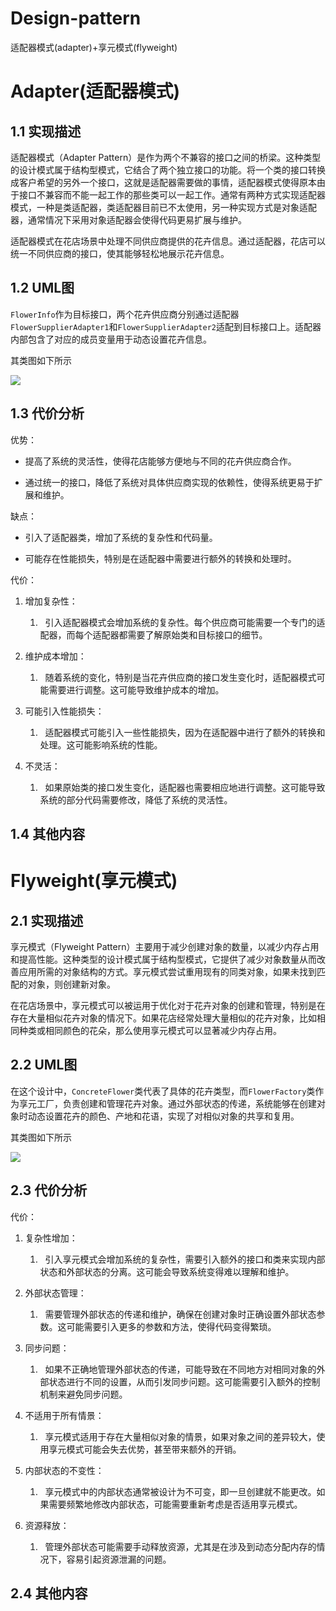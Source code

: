 # Design-pattern

适配器模式(adapter)+享元模式(flyweight)

# Adapter(适配器模式)

## 1.1 实现描述

适配器模式（Adapter Pattern）是作为两个不兼容的接口之间的桥梁。这种类型的设计模式属于结构型模式，它结合了两个独立接口的功能。将一个类的接口转换成客户希望的另外一个接口，这就是适配器需要做的事情，适配器模式使得原本由于接口不兼容而不能一起工作的那些类可以一起工作。通常有两种方式实现适配器模式，一种是类适配器，类适配器目前已不太使用，另一种实现方式是对象适配器，通常情况下采用对象适配器会使得代码更易扩展与维护。

适配器模式在花店场景中处理不同供应商提供的花卉信息。通过适配器，花店可以统一不同供应商的接口，使其能够轻松地展示花卉信息。

## 1.2 UML图

`FlowerInfo`作为目标接口，两个花卉供应商分别通过适配器`FlowerSupplierAdapter1`和`FlowerSupplierAdapter2`适配到目标接口上。适配器内部包含了对应的成员变量用于动态设置花卉信息。

其类图如下所示

![](https://xiypbocsp9v.feishu.cn/space/api/box/stream/download/asynccode/?code=ZGQ3NTBlNWJkMTQyZWFiNjBkZGY0MzJmMzY1MWVkZjRfZmRWcnhtMlRNejVsdlJETnJxQzBPNEdPTHJ5cHMyazlfVG9rZW46RUd4V2JMcGtYbzZEZHp4WVVpbmNzcWVLbjJiXzE3MDMzMDk4NDU6MTcwMzMxMzQ0NV9WNA)

## 1.3 代价分析

优势：

- 提高了系统的灵活性，使得花店能够方便地与不同的花卉供应商合作。

- 通过统一的接口，降低了系统对具体供应商实现的依赖性，使得系统更易于扩展和维护。

缺点：

- 引入了适配器类，增加了系统的复杂性和代码量。

- 可能存在性能损失，特别是在适配器中需要进行额外的转换和处理时。

代价：

1. 增加复杂性：
   
   1.   引入适配器模式会增加系统的复杂性。每个供应商可能需要一个专门的适配器，而每个适配器都需要了解原始类和目标接口的细节。

2. 维护成本增加：
   
   1.   随着系统的变化，特别是当花卉供应商的接口发生变化时，适配器模式可能需要进行调整。这可能导致维护成本的增加。

3. 可能引入性能损失：
   
   1.   适配器模式可能引入一些性能损失，因为在适配器中进行了额外的转换和处理。这可能影响系统的性能。

4. 不灵活：
   
   1.   如果原始类的接口发生变化，适配器也需要相应地进行调整。这可能导致系统的部分代码需要修改，降低了系统的灵活性。

## 1.4 其他内容

# Flyweight(享元模式)

## 2.1 实现描述

享元模式（Flyweight Pattern）主要用于减少创建对象的数量，以减少内存占用和提高性能。这种类型的设计模式属于结构型模式，它提供了减少对象数量从而改善应用所需的对象结构的方式。享元模式尝试重用现有的同类对象，如果未找到匹配的对象，则创建新对象。

在花店场景中，享元模式可以被运用于优化对于花卉对象的创建和管理，特别是在存在大量相似花卉对象的情况下。如果花店经常处理大量相似的花卉对象，比如相同种类或相同颜色的花朵，那么使用享元模式可以显著减少内存占用。

## 2.2 UML图

在这个设计中，`ConcreteFlower`类代表了具体的花卉类型，而`FlowerFactory`类作为享元工厂，负责创建和管理花卉对象。通过外部状态的传递，系统能够在创建对象时动态设置花卉的颜色、产地和花语，实现了对相似对象的共享和复用。

其类图如下所示

![](https://xiypbocsp9v.feishu.cn/space/api/box/stream/download/asynccode/?code=MzkwOGIxMDQyMGFjNWYzM2Q1ZTJjOTk2N2MzNGEzZGVfSkV1MGplRWtWVTJmV1htM0VGaDVhT0ZmZ0dPUjVxaDFfVG9rZW46S05kYmJmVDZpb1V4VTR4M1p4UWNvbzVvbjVmXzE3MDMzMDk4NDU6MTcwMzMxMzQ0NV9WNA)

## 2.3 代价分析

代价：

1. 复杂性增加：
   
   1.   引入享元模式会增加系统的复杂性，需要引入额外的接口和类来实现内部状态和外部状态的分离。这可能会导致系统变得难以理解和维护。

2. 外部状态管理：
   
   1.   需要管理外部状态的传递和维护，确保在创建对象时正确设置外部状态参数。这可能需要引入更多的参数和方法，使得代码变得繁琐。

3. 同步问题：
   
   1.   如果不正确地管理外部状态的传递，可能导致在不同地方对相同对象的外部状态进行不同的设置，从而引发同步问题。这可能需要引入额外的控制机制来避免同步问题。

4. 不适用于所有情景：
   
   1.   享元模式适用于存在大量相似对象的情景，如果对象之间的差异较大，使用享元模式可能会失去优势，甚至带来额外的开销。

5. 内部状态的不变性：
   
   1.   享元模式中的内部状态通常被设计为不可变，即一旦创建就不能更改。如果需要频繁地修改内部状态，可能需要重新考虑是否适用享元模式。

6. 资源释放：
   
   1.   管理外部状态可能需要手动释放资源，尤其是在涉及到动态分配内存的情况下，容易引起资源泄漏的问题。

## 2.4 其他内容
